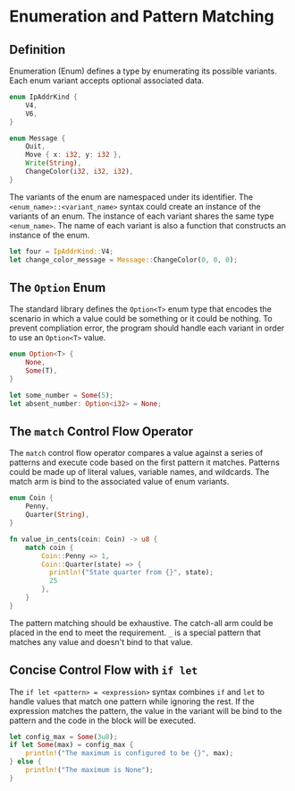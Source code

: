 # Enumeration and Pattern Matching

## Definition

Enumeration (Enum) defines a type by enumerating its possible variants. Each enum variant accepts optional associated data.

```rust
enum IpAddrKind {
    V4,
    V6,
}

enum Message {
    Quit,
    Move { x: i32, y: i32 },
    Write(String),
    ChangeColor(i32, i32, i32),
}
```

The variants of the enum are namespaced under its identifier. The `<enum_name>::<variant_name>` syntax could create an instance of the variants of an enum. The instance of each variant shares the same type `<enum_name>`. The name of each variant is also a function that constructs an instance of the enum.

```rust
let four = IpAddrKind::V4;
let change_color_message = Message::ChangeColor(0, 0, 0);
```

## The `Option` Enum

The standard library defines the `Option<T>` enum type that encodes the scenario in which a value could be something or it could be nothing. To prevent compliation error, the program should handle each variant in order to use an `Option<T>` value.

```rust
enum Option<T> {
    None,
    Some(T),
}

let some_number = Some(5);
let absent_number: Option<i32> = None;
```

## The `match` Control Flow Operator

The `match` control flow operator compares a value against a series of patterns and execute code based on the first pattern it matches. Patterns could be made up of literal values, variable names, and wildcards. The match arm is bind to the associated value of enum variants.

```rust
enum Coin {
    Penny,
    Quarter(String),
}

fn value_in_cents(coin: Coin) -> u8 {
    match coin {
        Coin::Penny => 1,
        Coin::Quarter(state) => {
          println!("State quarter from {}", state);
          25
        },
    }
}
```

The pattern matching should be exhaustive. The catch-all arm could be placed in the end to meet the requirement. `_` is a special pattern that matches any value and doesn't bind to that value.

## Concise Control Flow with `if let`

The `if let <pattern> = <expression>` syntax combines `if` and `let` to handle values that match one pattern while ignoring the rest. If the expression matches the pattern, the value in the variant will be bind to the pattern and the code in the block will be executed.

```rust
let config_max = Some(3u8);
if let Some(max) = config_max {
    println!("The maximum is configured to be {}", max);
} else {
    println!("The maximum is None");
}
```
